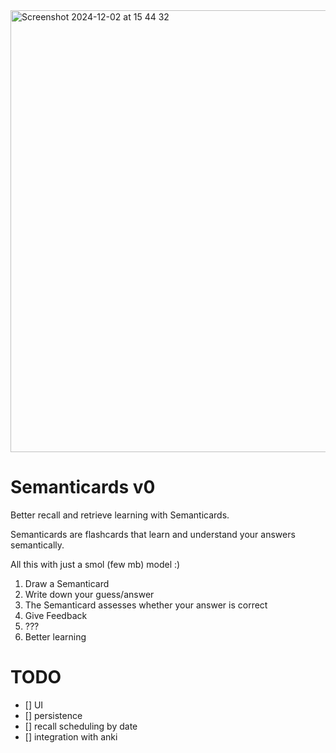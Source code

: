 <img width="707" alt="Screenshot 2024-12-02 at 15 44 32" src="https://github.com/user-attachments/assets/fefc5479-4721-4ff9-bf4e-ef8cef521fcf">

# Semanticards v0

Better recall and retrieve learning with Semanticards.

Semanticards are flashcards that learn and understand your answers semantically.

All this with just a smol (few mb) model :)


1. Draw a Semanticard
2. Write down your guess/answer <cr>
3. The Semanticard assesses whether your answer is correct
4. Give Feedback
5. ???
6. Better learning


# TODO

- [] UI
- [] persistence
- [] recall scheduling by date
- [] integration with anki
